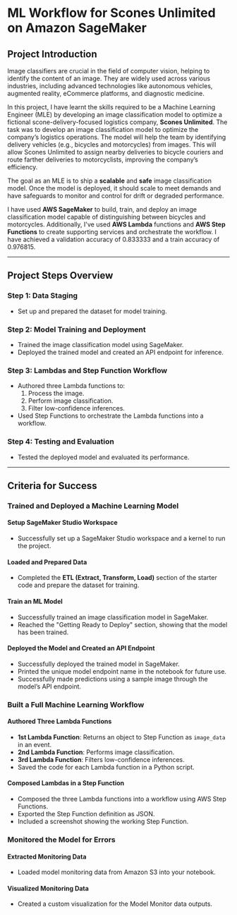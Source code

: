 # ML Workflow for Scones Unlimited on Amazon SageMaker

## Project Introduction

Image classifiers are crucial in the field of computer vision, helping to identify the content of an image. They are widely used across various industries, including advanced technologies like autonomous vehicles, augmented reality, eCommerce platforms, and diagnostic medicine.

In this project, I have learnt the skills required to be a Machine Learning Engineer (MLE) by developing an image classification model to optimize a fictional scone-delivery-focused logistics company, **Scones Unlimited**. The task was to develop an image classification model to optimize the company’s logistics operations. The model will help the team by identifying delivery vehicles (e.g., bicycles and motorcycles) from images. This will allow Scones Unlimited to assign nearby deliveries to bicycle couriers and route farther deliveries to motorcyclists, improving the company’s efficiency.

The goal as an MLE is to ship a **scalable** and **safe** image classification model. Once the model is deployed, it should scale to meet demands and have safeguards to monitor and control for drift or degraded performance.

I have used **AWS SageMaker** to build, train, and deploy an image classification model capable of distinguishing between bicycles and motorcycles. Additionally, I've used **AWS Lambda** functions and **AWS Step Functions** to create supporting services and orchestrate the workflow. I have achieved a validation accuracy of 0.833333 and a train accuracy of 0.976815.

---

## Project Steps Overview

### Step 1: Data Staging
- Set up and prepared the dataset for model training.

### Step 2: Model Training and Deployment
- Trained the image classification model using SageMaker.
- Deployed the trained model and created an API endpoint for inference.

### Step 3: Lambdas and Step Function Workflow
- Authored three Lambda functions to:
  1. Process the image.
  2. Perform image classification.
  3. Filter low-confidence inferences.
- Used Step Functions to orchestrate the Lambda functions into a workflow.

### Step 4: Testing and Evaluation
- Tested the deployed model and evaluated its performance.

---

## Criteria for Success

### Trained and Deployed a Machine Learning Model

#### Setup SageMaker Studio Workspace
- Successfully set up a SageMaker Studio workspace and a kernel to run the project.

#### Loaded and Prepared Data
- Completed the **ETL (Extract, Transform, Load)** section of the starter code and prepare the dataset for training.

#### Train an ML Model
- Successfully trained an image classification model in SageMaker.
- Reached the "Getting Ready to Deploy" section, showing that the model has been trained.

#### Deployed the Model and Created an API Endpoint
- Successfully deployed the trained model in SageMaker.
- Printed the unique model endpoint name in the notebook for future use.
- Successfully made predictions using a sample image through the model’s API endpoint.

### Built a Full Machine Learning Workflow

#### Authored Three Lambda Functions
- **1st Lambda Function**: Returns an object to Step Function as `image_data` in an event.
- **2nd Lambda Function**: Performs image classification.
- **3rd Lambda Function**: Filters low-confidence inferences.
- Saved the code for each Lambda function in a Python script.

#### Composed Lambdas in a Step Function
- Composed the three Lambda functions into a workflow using AWS Step Functions.
- Exported the Step Function definition as JSON.
- Included a screenshot showing the working Step Function.

### Monitored the Model for Errors

#### Extracted Monitoring Data
- Loaded model monitoring data from Amazon S3 into your notebook.

#### Visualized Monitoring Data
- Created a custom visualization for the Model Monitor data outputs.


